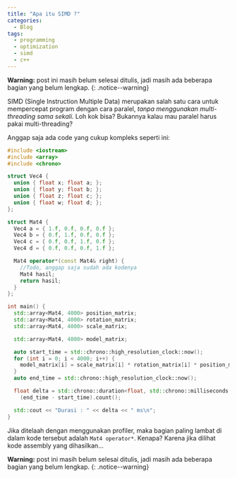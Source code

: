 ```yaml
---
title: "Apa itu SIMD ?"
categories:
  - Blog
tags:
  - programming
  - optimization
  - simd
  - c++
---
```


**Warning:** post ini masih belum selesai ditulis, jadi masih ada beberapa bagian yang belum lengkap.
{: .notice--warning}

SIMD (Single Instruction Multiple Data) merupakan salah satu cara untuk mempercepat program dengan cara paralel, *tanpa menggunakan multi-threading sama sekali.* Loh kok bisa? Bukannya kalau mau paralel harus pakai multi-threading?

Anggap saja ada code yang cukup kompleks seperti ini:

```c++
#include <iostream>
#include <array>
#include <chrono>

struct Vec4 {
  union { float x; float a; };
  union { float y; float b; };
  union { float z; float c; };
  union { float w; float d; };
};

struct Mat4 {
  Vec4 a = { 1.f, 0.f, 0.f, 0.f };
  Vec4 b = { 0.f, 1.f, 0.f, 0.f };
  Vec4 c = { 0.f, 0.f, 1.f, 0.f };
  Vec4 d = { 0.f, 0.f, 0.f, 1.f };

  Mat4 operator*(const Mat4& right) {
    //Todo, anggap saja sudah ada kodenya
    Mat4 hasil;
    return hasil;
  }
};

int main() {
  std::array<Mat4, 4000> position_matrix;
  std::array<Mat4, 4000> rotation_matrix;
  std::array<Mat4, 4000> scale_matrix;

  std::array<Mat4, 4000> model_matrix;

  auto start_time = std::chrono::high_resolution_clock::now();
  for (int i = 0; i < 4000; i++) {
    model_matrix[i] = scale_matrix[i] * rotation_matrix[i] * position_matrix[i];
  }
  auto end_time = std::chrono::high_resolution_clock::now();

  float delta = std::chrono::duration<float, std::chrono::milliseconds::period>
    (end_time - start_time).count();

  std::cout << "Durasi : " << delta << " ms\n";
}
```

Jika ditelaah dengan menggunakan profiler, maka bagian paling lambat di dalam kode tersebut adalah `Mat4 operator*`. Kenapa? Karena jika dilihat kode assembly yang dihasilkan...

**Warning:** post ini masih belum selesai ditulis, jadi masih ada beberapa bagian yang belum lengkap.
{: .notice--warning}